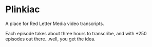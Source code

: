 # Plinkiac

A place for Red Letter Media video transcripts. 

Each episode takes about three hours to transcribe, and with +250 episodes out there...well, you get the idea.
